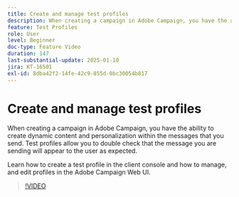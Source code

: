 ```yaml
---
title: Create and manage test profiles
description: When creating a campaign in Adobe Campaign, you have the ability to create dynamic content and personalization within the messages that you send. Test profiles allow you to double check that the message you are sending will appear to the user as expected. Learn how to create a test profile in the client console and how to manage, and edit profiles in the Adobe Campaign Web UI.
feature: Test Profiles
role: User
level: Beginner
doc-type: Feature Video
duration: 147
last-substantial-update: 2025-01-10
jira: KT-16501
exl-id: 8dba42f2-14fe-42c9-855d-0bc30054b817
---
```

# Create and manage test profiles

When creating a campaign in Adobe Campaign, you have the ability to create dynamic content and personalization within the messages that you send. Test profiles allow you to double check that the message you are sending will appear to the user as expected.

Learn how to create a test profile in the client console and how to manage, and edit profiles in the Adobe Campaign Web UI.

>[!VIDEO](https://video.tv.adobe.com/v/3442844/?learn=on&enablevpops)

